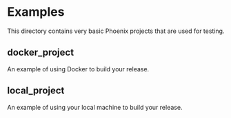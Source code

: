# Examples
This directory contains very basic Phoenix projects that are used for testing.

## docker_project
An example of using Docker to build your release.

## local_project
An example of using your local machine to build your release.
